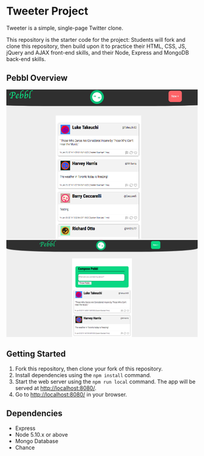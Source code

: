 # Tweeter Project

Tweeter is a simple, single-page Twitter clone.

This repository is the starter code for the project: Students will fork and clone this repository, then build upon it to practice their HTML, CSS, JS, jQuery and AJAX front-end skills, and their Node, Express and MongoDB back-end skills.

## Pebbl Overview 
!["Screenshot of Pebbl Timeline"](https://github.com/MarcGregi/pebbl/blob/master/Docs/Pebbl%20timeline.png?raw=true)
!["Screenshot of Pebbl Homepage"](https://github.com/MarcGregi/pebbl/blob/master/Docs/Pebbl%20home.png?raw=true)




## Getting Started

1. Fork this repository, then clone your fork of this repository.
2. Install dependencies using the `npm install` command.
3. Start the web server using the `npm run local` command. The app will be served at <http://localhost:8080/>.
4. Go to <http://localhost:8080/> in your browser.

## Dependencies

- Express
- Node 5.10.x or above
- Mongo Database 
- Chance
